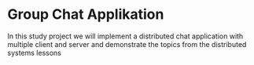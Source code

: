 # Group Chat Applikation 

In this study project we will implement a distributed chat application with multiple client and server and demonstrate the topics from the distributed systems lessons  
